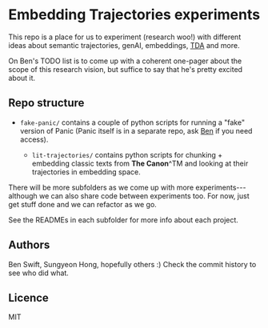 # Embedding Trajectories experiments

This repo is a place for us to experiment (research woo!) with different ideas
about semantic trajectories, genAI, embeddings,
[TDA](https://en.wikipedia.org/wiki/Topological_data_analysis) and more.

On Ben's TODO list is to come up with a coherent one-pager about the scope of
this research vision, but suffice to say that he's pretty excited about it.

## Repo structure

- `fake-panic/` contains a couple of python scripts for running a "fake" version
  of Panic (Panic itself is in a separate repo, ask [Ben](ben.swift@anu.edu.au)
  if you need access).

  - `lit-trajectories/` contains python scripts for chunking + embedding classic
    texts from **The Canon**^TM and looking at their trajectories in embedding
    space.

There will be more subfolders as we come up with more experiments---although we
can also share code between experiments too. For now, just get stuff done and we
can refactor as we go.

See the READMEs in each subfolder for more info about each project.

## Authors

Ben Swift, Sungyeon Hong, hopefully others :) Check the commit history to see
who did what.

## Licence

MIT
